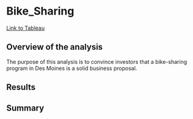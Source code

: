 # Bike_Sharing
[Link to Tableau](https://public.tableau.com/app/profile/timothy.keating)

## Overview of the analysis
The purpose of this analysis is to convince investors that a bike-sharing program in Des Moines is a solid business proposal. 

## Results

## Summary


